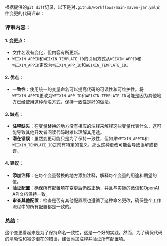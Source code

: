 根据提供的`git diff`记录，以下是对`.github/workflows/main-maven-jar.yml`文件变更的代码评审：

### 评审内容：

#### 1. 变更点：
- 文件名没有变化，但内容有所更新。
- `WEIXIN_APPID`和`WEIXIN_TEMPLATE_ID`的引用方式从`WEIXIN_APPID`和`WEIXIN_APPID`更改为`WEIXIN_APP_ID`和`WEIXIN_TEMPLATE_ID`。

#### 2. 优点：
- **一致性**：使用统一的变量命名可以提高代码的可读性和可维护性。将`WEIXIN_APPID`更改为`WEIXIN_APP_ID`和`WEIXIN_TEMPLATE_ID`可能是因为其他地方已经使用这种命名方式，保持一致性是好的做法。

#### 3. 缺点：
- **注释缺失**：在变量替换的地方没有相应的注释来解释这些变量代表什么，这可能导致其他开发者阅读代码时难以理解其用途。
- **潜在错误**：虽然变更可能只是为了保持一致性，但如果`WEIXIN_APPID`和`WEIXIN_TEMPLATE_ID`之前有特定的含义，那么这种更改可能会导致误解或错误。

#### 4. 建议：
- **添加注释**：在每个变量替换的地方添加注释，解释每个变量的用途和期望的值。
- **验证配置**：确保所有配置项在变更后仍然正确，并且与实际的微信和OpenAI API文档保持一致。
- **审查其他配置**：检查是否有其他配置项也遵循了这种命名更改，确保整个工作流程中的所有配置都是一致的。

### 总结：
这个变更看起来是为了保持命名一致性，这是一个好的实践。然而，为了确保代码的清晰性和减少潜在的错误，建议添加注释并验证所有配置项。